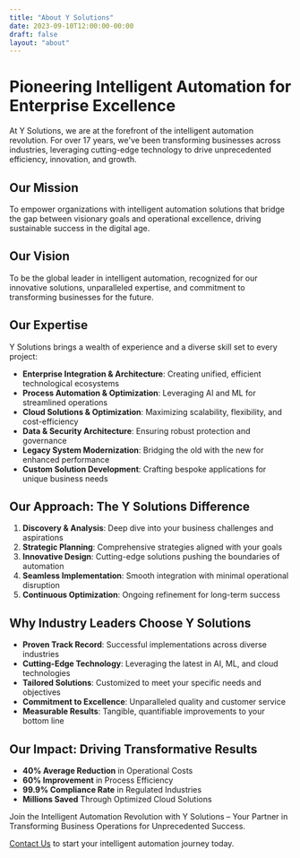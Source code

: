 ```yaml
---
title: "About Y Solutions"
date: 2023-09-10T12:00:00-00:00
draft: false
layout: "about"
---
```


# Pioneering Intelligent Automation for Enterprise Excellence

At Y Solutions, we are at the forefront of the intelligent automation revolution. For over 17 years, we've been transforming businesses across industries, leveraging cutting-edge technology to drive unprecedented efficiency, innovation, and growth.

## Our Mission

To empower organizations with intelligent automation solutions that bridge the gap between visionary goals and operational excellence, driving sustainable success in the digital age.

## Our Vision

To be the global leader in intelligent automation, recognized for our innovative solutions, unparalleled expertise, and commitment to transforming businesses for the future.

## Our Expertise

Y Solutions brings a wealth of experience and a diverse skill set to every project:

- **Enterprise Integration & Architecture**: Creating unified, efficient technological ecosystems
- **Process Automation & Optimization**: Leveraging AI and ML for streamlined operations
- **Cloud Solutions & Optimization**: Maximizing scalability, flexibility, and cost-efficiency
- **Data & Security Architecture**: Ensuring robust protection and governance
- **Legacy System Modernization**: Bridging the old with the new for enhanced performance
- **Custom Solution Development**: Crafting bespoke applications for unique business needs

## Our Approach: The Y Solutions Difference

1. **Discovery & Analysis**: Deep dive into your business challenges and aspirations
2. **Strategic Planning**: Comprehensive strategies aligned with your goals
3. **Innovative Design**: Cutting-edge solutions pushing the boundaries of automation
4. **Seamless Implementation**: Smooth integration with minimal operational disruption
5. **Continuous Optimization**: Ongoing refinement for long-term success

## Why Industry Leaders Choose Y Solutions

- **Proven Track Record**: Successful implementations across diverse industries
- **Cutting-Edge Technology**: Leveraging the latest in AI, ML, and cloud technologies
- **Tailored Solutions**: Customized to meet your specific needs and objectives
- **Commitment to Excellence**: Unparalleled quality and customer service
- **Measurable Results**: Tangible, quantifiable improvements to your bottom line

## Our Impact: Driving Transformative Results

- **40% Average Reduction** in Operational Costs
- **60% Improvement** in Process Efficiency
- **99.9% Compliance Rate** in Regulated Industries
- **Millions Saved** Through Optimized Cloud Solutions

Join the Intelligent Automation Revolution with Y Solutions – Your Partner in Transforming Business Operations for Unprecedented Success.

[Contact Us](/contact) to start your intelligent automation journey today.
